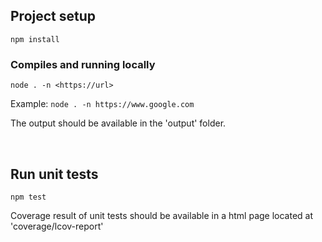 ## Project setup
```
npm install
```

### Compiles and running locally 
```
node . -n <https://url>
```
Example: `node . -n https://www.google.com`

The output should be available in the 'output' folder.

<br>

## Run unit tests
```
npm test
```
Coverage result of unit tests should be available in a html page located at 'coverage/lcov-report'

<br>
